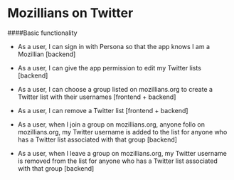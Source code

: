Mozillians on Twitter
=====================

####Basic functionality

* As a user, I can sign in with Persona so that the app knows I am a Mozillian [backend]

* As a user, I can give the app permission to edit my Twitter lists [backend]

* As a user, I can choose a group listed on mozillians.org to create a Twitter list with their usernames [frontend + backend]

* As a user, I can remove a Twitter list  [frontend + backend]

* As a user, when I join a group on mozillians.org, anyone follo on mozillians.org, my Twitter username is added to the list for anyone who has a Twitter list associated with that group [backend]

* As a user, when I leave a group on mozillians.org, my Twitter username is removed from the list for anyone who has a Twitter list associated with that group [backend]